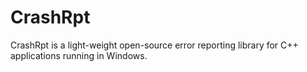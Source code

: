 # CrashRpt
CrashRpt is a light-weight open-source error reporting library for C++ applications running in Windows.
